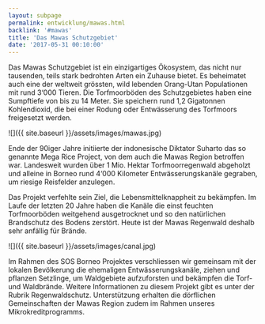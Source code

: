 ```yaml
---
layout: subpage
permalink: entwicklung/mawas.html
backlink: '#mawas'
title: 'Das Mawas Schutzgebiet'
date: '2017-05-31 00:10:00'
---
```

Das Mawas Schutzgebiet ist ein einzigartiges Ökosystem, das nicht nur tausenden, teils stark bedrohten Arten ein Zuhause bietet. Es beheimatet auch eine der weltweit grössten, wild lebenden Orang-Utan Populationen mit rund 3‘000 Tieren. Die Torfmoorböden des Schutzgebietes haben eine Sumpftiefe von bis zu 14 Meter. Sie speichern rund 1,2 Gigatonnen Kohlendioxid, die bei einer Rodung oder Entwässerung des Torfmoors freigesetzt werden.

![]({{ site.baseurl }}/assets/images/mawas.jpg)

Ende der 90iger Jahre initiierte der indonesische Diktator Suharto das so genannte Mega Rice Project, von dem auch die Mawas Region betroffen war. Landesweit wurden über 1 Mio. Hektar Torfmoorregenwald abgeholzt und alleine in Borneo rund 4‘000 Kilometer Entwässerungskanäle gegraben, um riesige Reisfelder anzulegen.

Das Projekt verfehlte sein Ziel, die Lebensmittelknappheit zu bekämpfen. Im Laufe der letzten 20 Jahre haben die Kanäle die einst feuchten Torfmoorböden weitgehend ausgetrocknet und so den natürlichen Brandschutz des Bodens zerstört. Heute ist der Mawas Regenwald deshalb sehr anfällig für Brände.

![]({{ site.baseurl }}/assets/images/canal.jpg)

Im Rahmen des SOS Borneo Projektes verschliessen wir gemeinsam mit der lokalen Bevölkerung die ehemaligen Entwässerungskanäle, ziehen und pflanzen Setzlinge, um Waldgebiete aufzuforsten und bekämpfen die Torf- und Waldbrände. Weitere Informationen zu diesem Projekt gibt es unter der Rubrik Regenwaldschutz. Unterstützung erhalten die dörflichen Gemeinschaften der Mawas Region zudem im Rahmen unseres Mikrokreditprogramms.
